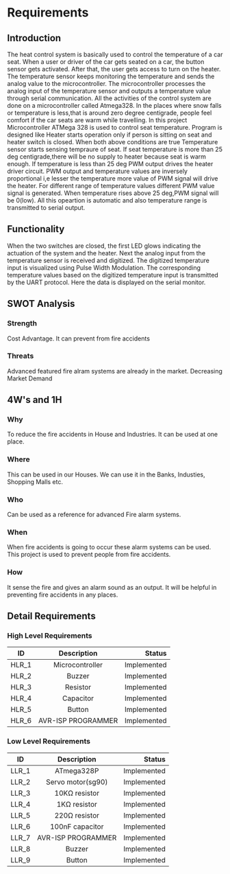 
# Requirements
## Introduction
The heat control system is basically used to control the temperature of a car seat. When a user or driver of the car gets seated on a car, the button sensor gets activated. After that, the user gets access to turn on the heater. The temperature sensor keeps monitoring the temperature and sends the analog value to the microcontroller. The microcontroller processes the analog input of the temperature sensor and outputs a temperature value through serial communication. All the activities of the control system are done on a microcontroller called Atmega328.
In the places where snow falls or temperature is less,that is around zero degree centigrade, people feel comfort if the car seats are warm while travelling.
In this project Microcontroller ATMega 328 is used to control seat temperature.
Program is designed like Heater starts operation only if person is sitting on seat and heater switch is closed.
When both above conditions are true Temperature sensor starts sensing tempraure of seat.
If seat temperature is more than 25 deg centigrade,there will be no supply to heater because seat is warm enough.
If temperature is less than 25 deg PWM output drives the heater driver circuit.
PWM output and temperature values are inversely proportional i,e lesser the temperature more value of PWM signal will drive the heater.
For different range of temperature values different PWM value signal is generated.
When temperature rises above 25 deg,PWM signal will be 0(low).
All this opeartion is automatic and also temperature range is transmitted to serial output.

## Functionality
When the two switches are closed, the first LED glows indicating the actuation of the system and the heater.
Next the analog input from the temperature sensor is received and digitized.
The digitized temperature input is visualized using Pulse Width Modulation.
The corresponding temperature values based on the digitized temperature input is transmitted by the UART protocol. Here the data is displayed on the serial monitor.

## SWOT Analysis

### Strength
Cost Advantage.
It can prevent from fire accidents
### Threats
Advanced featured fire alram systems are already in the market.
Decreasing Market Demand

## 4W's and 1H

### Why
To reduce the fire accidents in House and Industries.
It can be used at one place.
### Where 
This can be used in our Houses.
We can use it in the Banks, Industies, Shopping Malls etc.
### Who
Can be used as a reference for advanced Fire alarm systems.
### When
When fire accidents is going to occur these alarm systems can be used.
This project is used to prevent people from fire accidents.
### How
It sense the fire and gives an alarm sound as an output.
It will be helpful in preventing fire accidents in any places.

## Detail Requirements

### High Level Requirements
| ID   |       Description           |  Status |
|-------------|:------------------:|---------------:|
| HLR_1 |  Microcontroller  | Implemented |
| HLR_2 |  Buzzer | Implemented |
| HLR_3 |  Resistor | Implemented |
| HLR_4 |  Capacitor  | Implemented |
| HLR_5 |  Button  | Implemented |
| HLR_6 |  AVR-ISP PROGRAMMER | Implemented |

### Low Level Requirements
| ID   |       Description           |  Status |
|-------------|:------------------:|---------------:|
| LLR_1 | ATmega328P   | Implemented |
| LLR_2 | Servo motor(sg90)  | Implemented |
| LLR_3 | 10KΩ resistor  | Implemented |
| LLR_4 | 1KΩ resistor   | Implemented |
| LLR_5 | 220Ω resistor | Implemented |
| LLR_6 | 100nF capacitor  | Implemented |
| LLR_7 | AVR-ISP PROGRAMMER  | Implemented |
| LLR_8 | Buzzer | Implemented |
| LLR_9 | Button | Implemented |
